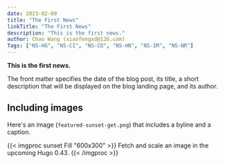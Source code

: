 ```yaml
---
date: 2023-02-09
title: "The First News"
linkTitle: "The First News"
description: "This is the first news."
author: Chao Wang (xiaofengxd@126.com)
Tags: ["NS-HG", "NS-CI", "NS-CD", "NS-HN", "NS-IM", "NS-NR"]
---
```


**This is the first news.**

The front matter specifies the date of the blog post, its title, a short description that will be displayed on the blog landing page, and its author.

## Including images

Here's an image (`featured-sunset-get.png`) that includes a byline and a caption.

{{< imgproc sunset Fill "600x300" >}}
Fetch and scale an image in the upcoming Hugo 0.43.
{{< /imgproc >}}